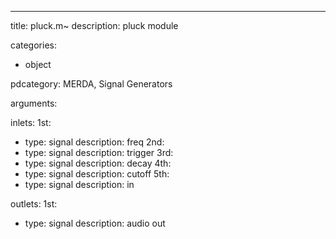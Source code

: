 ---
title: pluck.m~
description: pluck module

categories:
 - object

pdcategory: MERDA, Signal Generators

arguments:

inlets:
  1st:
  - type: signal
    description: freq
  2nd:
  - type: signal
    description: trigger
  3rd:
  - type: signal
    description: decay
  4th:
  - type: signal
    description: cutoff
  5th:
  - type: signal
    description: in

outlets:
  1st:
  - type: signal
    description: audio out
